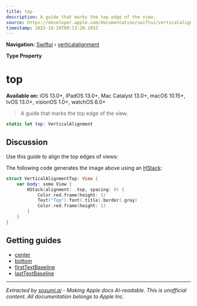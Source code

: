 ```yaml
---
title: top
description: A guide that marks the top edge of the view.
source: https://developer.apple.com/documentation/swiftui/verticalalignment/top
timestamp: 2025-10-29T00:13:20.293Z
---
```


**Navigation:** [Swiftui](/documentation/swiftui) › [verticalalignment](/documentation/swiftui/verticalalignment)

**Type Property**

# top

**Available on:** iOS 13.0+, iPadOS 13.0+, Mac Catalyst 13.0+, macOS 10.15+, tvOS 13.0+, visionOS 1.0+, watchOS 6.0+

> A guide that marks the top edge of the view.

```swift
static let top: VerticalAlignment
```

## Discussion

Use this guide to align the top edges of views:



The following code generates the image above using an [HStack](/documentation/swiftui/hstack):

```swift
struct VerticalAlignmentTop: View {
    var body: some View {
        HStack(alignment: .top, spacing: 0) {
            Color.red.frame(height: 1)
            Text("Top").font(.title).border(.gray)
            Color.red.frame(height: 1)
        }
    }
}
```

## Getting guides

- [center](/documentation/swiftui/verticalalignment/center)
- [bottom](/documentation/swiftui/verticalalignment/bottom)
- [firstTextBaseline](/documentation/swiftui/verticalalignment/firsttextbaseline)
- [lastTextBaseline](/documentation/swiftui/verticalalignment/lasttextbaseline)

---

*Extracted by [sosumi.ai](https://sosumi.ai) - Making Apple docs AI-readable.*
*This is unofficial content. All documentation belongs to Apple Inc.*
